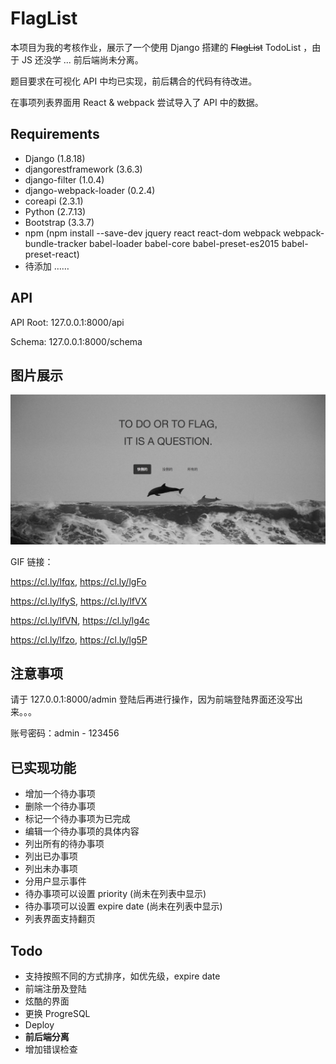 # FlagList
本项目为我的考核作业，展示了一个使用 Django 搭建的 ~~FlagList~~ TodoList ，由于 JS 还没学 ... 前后端尚未分离。

题目要求在可视化 API 中均已实现，前后耦合的代码有待改进。

在事项列表界面用 React & webpack 尝试导入了 API 中的数据。

## Requirements
* Django (1.8.18)
* djangorestframework (3.6.3)
* django-filter (1.0.4)
* django-webpack-loader (0.2.4)
* coreapi (2.3.1)
* Python (2.7.13)
* Bootstrap (3.3.7)
* npm (npm install --save-dev jquery react react-dom webpack webpack-bundle-tracker babel-loader babel-core babel-preset-es2015 babel-preset-react)
* 待添加 ……

## API
API Root: 127.0.0.1:8000/api

Schema: 127.0.0.1:8000/schema

## 图片展示
![index](https://github.com/helsonxiao/flaglist/blob/master/display/index.png)

GIF 链接：

https://cl.ly/lfqx, https://cl.ly/lgFo

https://cl.ly/lfyS, https://cl.ly/lfVX

https://cl.ly/lfVN, https://cl.ly/lg4c

https://cl.ly/lfzo, https://cl.ly/lg5P

## 注意事项
请于 127.0.0.1:8000/admin 登陆后再进行操作，因为前端登陆界面还没写出来。。。

账号密码：admin - 123456

## 已实现功能
* 增加一个待办事项
* 删除一个待办事项
* 标记一个待办事项为已完成
* 编辑一个待办事项的具体内容
* 列出所有的待办事项
* 列出已办事项
* 列出未办事项
* 分用户显示事件
* 待办事项可以设置 priority (尚未在列表中显示)
* 待办事项可以设置 expire date (尚未在列表中显示)
* 列表界面支持翻页

## Todo
* 支持按照不同的方式排序，如优先级，expire date
* 前端注册及登陆
* 炫酷的界面
* 更换 ProgreSQL
* Deploy
* **前后端分离**
* 增加错误检查